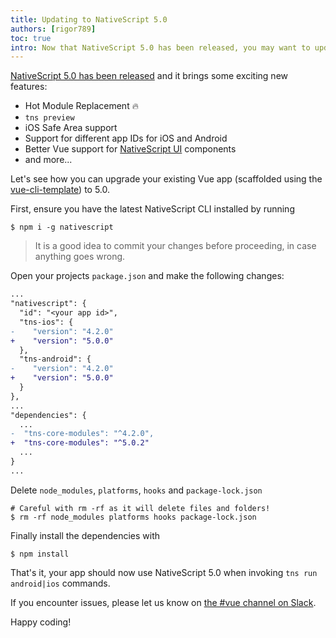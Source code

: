 ```yaml
---
title: Updating to NativeScript 5.0
authors: [rigor789]
toc: true
intro: Now that NativeScript 5.0 has been released, you may want to update your Vue app. Let's see how!
---
```


[NativeScript 5.0 has been released](https://www.nativescript.org/blog/nativescript-5.0-is-hot-out-of-the-oven) and it brings
some exciting new features:

* Hot Module Replacement 🔥
* `tns preview`
* iOS Safe Area support
* Support for different app IDs for iOS and Android 
* Better Vue support for [NativeScript UI](https://www.nativescript.org/ui-for-nativescript) components
* and more...

Let's see how you can upgrade your existing Vue app (scaffolded using the [vue-cli-template](https://github.com/nativescript-vue/vue-cli-template)) to 5.0.

First, ensure you have the latest NativeScript CLI installed by running

```shell
$ npm i -g nativescript
```

> It is a good idea to commit your changes before proceeding, in case anything goes wrong.

Open your projects `package.json` and make the following changes:

```diff
...
"nativescript": {
  "id": "<your app id>",
  "tns-ios": {
-    "version": "4.2.0"
+    "version": "5.0.0"
  },
  "tns-android": {
-    "version": "4.2.0"
+    "version": "5.0.0"
  }
},
...
"dependencies": {
  ...
-  "tns-core-modules": "^4.2.0",
+  "tns-core-modules": "^5.0.2"
  ...
}
...
```

Delete `node_modules`, `platforms`, `hooks` and `package-lock.json`

```shell
# Careful with rm -rf as it will delete files and folders!
$ rm -rf node_modules platforms hooks package-lock.json
```

Finally install the dependencies with
```shell
$ npm install
```

That's it, your app should now use NativeScript 5.0 when invoking `tns run android|ios` commands.

If you encounter issues, please let us know on [the #vue channel on Slack](https://developer.telerik.com/wp-login.php?action=slack-invitation).

Happy coding!
